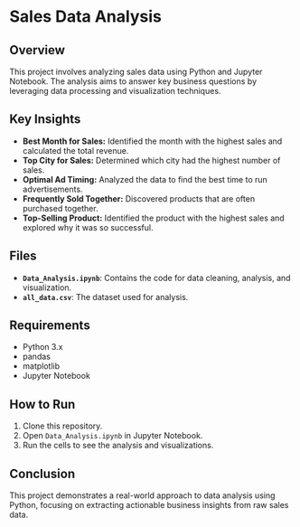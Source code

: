 # Sales Data Analysis

## Overview
This project involves analyzing sales data using Python and Jupyter Notebook. The analysis aims to answer key business questions by leveraging data processing and visualization techniques.

## Key Insights
- **Best Month for Sales:** Identified the month with the highest sales and calculated the total revenue.
- **Top City for Sales:** Determined which city had the highest number of sales.
- **Optimal Ad Timing:** Analyzed the data to find the best time to run advertisements.
- **Frequently Sold Together:** Discovered products that are often purchased together.
- **Top-Selling Product:** Identified the product with the highest sales and explored why it was so successful.

## Files
- **`Data_Analysis.ipynb`**: Contains the code for data cleaning, analysis, and visualization.
- **`all_data.csv`**: The dataset used for analysis.

## Requirements
- Python 3.x
- pandas
- matplotlib
- Jupyter Notebook

## How to Run
1. Clone this repository.
2. Open `Data_Analysis.ipynb` in Jupyter Notebook.
3. Run the cells to see the analysis and visualizations.

## Conclusion
This project demonstrates a real-world approach to data analysis using Python, focusing on extracting actionable business insights from raw sales data.
